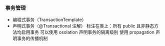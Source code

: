 ### 事务管理
- 编程式事务（TransactionTemplate）
- 声明式事务（@Transactional 注解）
    标注在类上：所有 public 且非静态方法均启用事务
    可以使用 osolation 声明事务的隔离级别
    使用 propagation 声明事务的传播机制